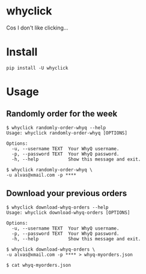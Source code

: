 # whyclick

Cos I don't like clicking...

# Install

```
pip install -U whyclick
```


# Usage

## Randomly order for the week

```
$ whyclick randomly-order-whyq --help
Usage: whyclick randomly-order-whyq [OPTIONS]

Options:
  -u, --username TEXT  Your WhyQ username.
  -p, --password TEXT  Your WhyQ password.
  -h, --help           Show this message and exit.

$ whyclick randomly-order-whyq \
-u alvas@xmail.com -p ****
```

## Download your previous orders

```
$ whyclick download-whyq-orders --help
Usage: whyclick download-whyq-orders [OPTIONS]

Options:
  -u, --username TEXT  Your WhyQ username.
  -p, --password TEXT  Your WhyQ password.
  -h, --help           Show this message and exit.

$ whyclick download-whyq-orders \
-u alvas@xmail.com -p **** > whyq-myorders.json

$ cat whyq-myorders.json
```
